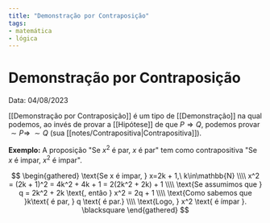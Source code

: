 ```yaml
---
title: "Demonstração por Contraposição"
tags:
- matemática
- lógica
---
```

# Demonstração por Contraposição

Data: 04/08/2023

[[Demonstração por Contraposição]] é um tipo de [[Demonstração]] na qual podemos, ao invés de provar a [[Hipótese]] de que $P \Rightarrow Q$, podemos provar $\sim P \Rightarrow \; \sim Q$ (sua [[notes/Contrapositiva|Contrapositiva]]).

**Exemplo:** A proposição "Se $x^2$ é par, $x$ é par" tem como contrapositiva "Se $x$ é impar, $x^2$ é impar".

$$
\begin{gathered}
\text{Se x é impar, } x=2k + 1,\ k\in\mathbb{N} \\\\
x^2 = (2k + 1)^2 = 4k^2 + 4k + 1 = 2(2k^2 + 2k) + 1 \\\\
\text{Se assumimos que } q = 2k^2 + 2k \text{, então } x^2 = 2q + 1 \\\\
\text{Como sabemos que }k\text{ é par, } q \text{ é par.} \\\\
\text{Logo, } x^2 \text{ é ímpar }. \blacksquare
\end{gathered}
$$